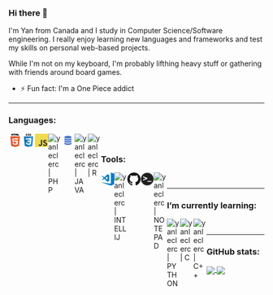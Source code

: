 ### Hi there 👋

I'm Yan from Canada and I study in Computer Science/Software engineering. I really enjoy learning new languages and frameworks and test my skills on personal web-based projects. 

While I'm not on my keyboard, I'm probably lifthing heavy stuff or gathering with friends around board games.

- ⚡ Fun fact: I'm a One Piece addict

---

### Languages: 
<img align="left" alt="yanleclerc | HTML" width="26px" disabled="disabled" src="https://raw.githubusercontent.com/github/explore/80688e429a7d4ef2fca1e82350fe8e3517d3494d/topics/html/html.png" />
<img align="left" alt="yanleclerc | CSS" width="26px" disabled="disabled" src="https://raw.githubusercontent.com/github/explore/80688e429a7d4ef2fca1e82350fe8e3517d3494d/topics/css/css.png" />
<img align="left" alt="yanleclerc | JS" width="26px" disabled="disabled" src="https://raw.githubusercontent.com/github/explore/80688e429a7d4ef2fca1e82350fe8e3517d3494d/topics/javascript/javascript.png" />
<img align="left" alt="yanleclerc | PHP" width="26px" disabled="disabled" src="https://img.icons8.com/officel/40/000000/php-logo.png" />
<img align="left" alt="yanleclerc | SQL" width="26px" disabled="disabled" src="https://raw.githubusercontent.com/github/explore/80688e429a7d4ef2fca1e82350fe8e3517d3494d/topics/sql/sql.png" />
<img align="left" alt="yanleclerc | JAVA" width="26px" disabled="disabled" src="https://img.icons8.com/color/48/000000/java-coffee-cup-logo.png" />
<img align="left" alt="yanleclerc | R" width="26px" disabled="disabled" src="https://img.icons8.com/windows/64/000000/r-project.png" />

<br>

### Tools: 

<img align="left" alt="yanleclerc | Visual Studio" width="26px" disabled="disabled" src="https://raw.githubusercontent.com/github/explore/80688e429a7d4ef2fca1e82350fe8e3517d3494d/topics/visual-studio-code/visual-studio-code.png" />
<img align="left" alt="yanleclerc | INTELLIJ" width="26px" disabled="disabled" src="https://img.icons8.com/color/48/000000/intellij-idea.png" />
<img align="left" alt="yanleclerc | GITHUB" width="26px" disabled="disabled" src="https://raw.githubusercontent.com/github/explore/78df643247d429f6cc873026c0622819ad797942/topics/github/github.png" />
<img align="left" alt="yanleclerc | TERMINAL" width="26px" disabled="disabled" src="https://raw.githubusercontent.com/github/explore/80688e429a7d4ef2fca1e82350fe8e3517d3494d/topics/terminal/terminal.png" />
<img align="left" alt="yanleclerc | NOTEPAD" width="26px" disabled="disabled" src="https://img.icons8.com/color/96/000000/notepad-plus-plus.png" />

<br>

---

### I’m currently learning: 

<img align="left" alt="yanleclerc | PYTHON" width="26px" disabled="disabled" src="https://img.icons8.com/color/64/000000/python.png" />
<img align="left" alt="yanleclerc | C" width="26px" disabled="disabled" src="https://img.icons8.com/color/48/000000/c-programming.png" />
<img align="left" alt="yanleclerc | C++" width="26px" disabled="disabled" src="https://img.icons8.com/color/48/000000/c-plus-plus-logo.png" />

<br>

---

### GitHub stats: 

<a href="https://github.com/yanleclerc">
<img align="center" src="https://github-readme-stats.vercel.app/api?username=yanleclerc&show_icons=true&theme=tokyonight&hide_title=true" />
</a>
<a href="https://github.com/yanleclerc">
<img align="center" src="https://github-readme-stats.vercel.app/api/top-langs/?username=yanleclerc&layout=compact" />
</a>
